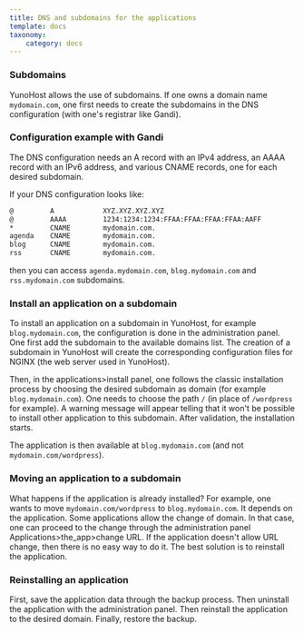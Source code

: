 ```yaml
---
title: DNS and subdomains for the applications
template: docs
taxonomy:
    category: docs
---
```


### Subdomains

YunoHost allows the use of subdomains. If one owns a domain name `mydomain.com`, one first needs to create the subdomains in the DNS configuration (with one's registrar like Gandi).

### Configuration example with Gandi

The DNS configuration needs an A record with an IPv4 address, an AAAA record with an IPv6 address, and various CNAME records, one for each desired subdomain.

If your DNS configuration looks like:
```bash
@         A            XYZ.XYZ.XYZ.XYZ
@         AAAA         1234:1234:1234:FFAA:FFAA:FFAA:FFAA:AAFF
*         CNAME        mydomain.com.
agenda    CNAME        mydomain.com.
blog      CNAME        mydomain.com.
rss       CNAME        mydomain.com.
```
then you can access `agenda.mydomain.com`, `blog.mydomain.com` and `rss.mydomain.com` subdomains.

### Install an application on a subdomain

To install an application on a subdomain in YunoHost, for example `blog.mydomain.com`, the configuration is done in the administration panel. One first add the subdomain to the available domains list. The creation of a subdomain in YunoHost will create the corresponding configuration files for NGINX (the web server used in YunoHost).

Then, in the applications>install panel, one follows the classic installation process by choosing the desired subdomain as domain (for example `blog.mydomain.com`). One needs to choose the path `/` (in place of `/wordpress` for example). A warning message will appear telling that it won't be possible to install other application to this subdomain. After validation, the installation starts.

The application is then available at `blog.mydomain.com` (and not `mydomain.com/wordpress`).

### Moving an application to a subdomain

What happens if the application is already installed? For example, one wants to move `mydomain.com/wordpress` to `blog.mydomain.com`.
It depends on the application. 
Some applications allow the change of domain. In that case, one can proceed to the change through the administration panel Applications>the_app>change URL. 
If the application doesn't allow URL change, then there is no easy way to do it. The best solution is to reinstall the application.

### Reinstalling an application

First, save the application data through the backup process. Then uninstall the application with the administration panel. Then reinstall the application to the desired domain. Finally, restore the backup.
